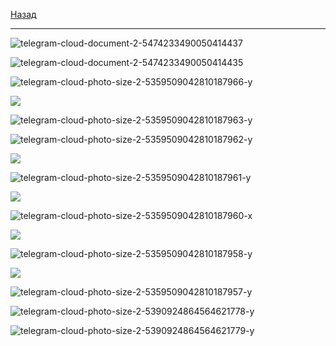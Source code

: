 [Назад](../dm.md)
***
![telegram-cloud-document-2-5474233490050414437](https://github.com/user-attachments/assets/0517d01b-89d7-40a8-b404-a3ed49fa9b05)

![telegram-cloud-document-2-5474233490050414435](https://github.com/user-attachments/assets/411b2f90-cdbc-43df-b6ba-bdd0e7203f71)

![telegram-cloud-photo-size-2-5359509042810187966-y](https://github.com/user-attachments/assets/fddf9873-4209-444c-ba1e-3089022f68ca)

![](https://github.com/user-attachments/assets/b9306db0-82c6-43bb-be74-1ff7adc17af6)

![telegram-cloud-photo-size-2-5359509042810187963-y](https://github.com/user-attachments/assets/bcf14627-b593-4390-943d-18a06c5f4d84)

![telegram-cloud-photo-size-2-5359509042810187962-y](https://github.com/user-attachments/assets/1d56b082-cf92-413f-b71c-2fb19ecaa29c)

![](https://github.com/user-attachments/assets/bc3ed8fa-0296-4ab6-8971-a42b1f96c824)

![telegram-cloud-photo-size-2-5359509042810187961-y](https://github.com/user-attachments/assets/ece36d80-e917-430b-bc05-6b2b70b03c5d)

![](https://github.com/user-attachments/assets/4b94d234-0126-4831-95e5-4b07a462f1eb)

![telegram-cloud-photo-size-2-5359509042810187960-x](https://github.com/user-attachments/assets/b28358c9-b621-44d6-8a35-bb9ad2eceeed)

![](https://github.com/user-attachments/assets/09661906-8e14-4bef-8d98-a8b31a690142)

![telegram-cloud-photo-size-2-5359509042810187958-y](https://github.com/user-attachments/assets/b34f35e9-558d-4dfd-a1c9-603508d98f80)

![](https://github.com/user-attachments/assets/d455cc46-95c9-4d21-83f7-53ccda721585)

![telegram-cloud-photo-size-2-5359509042810187957-y](https://github.com/user-attachments/assets/32091008-3ad8-435e-8ed2-45e436ee94a9)

![telegram-cloud-photo-size-2-5390924864564621778-y](https://github.com/user-attachments/assets/80d0eb41-a763-457a-bada-8d9b2b2a055a)

![telegram-cloud-photo-size-2-5390924864564621779-y](https://github.com/user-attachments/assets/60b326fe-b318-445c-8e25-436da642b66f)
